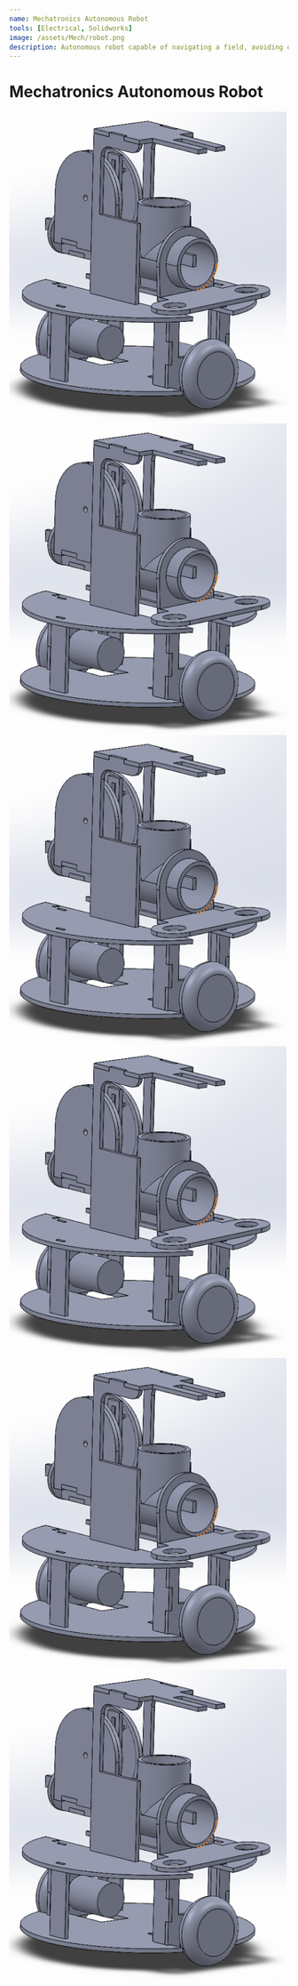 ```yaml
---
name: Mechatronics Autonomous Robot
tools: [Electrical, Solidworks]
image: /assets/Mech/robot.png
description: Autonomous robot capable of navigating a field, avoiding obstacles, locating and shooting an opponent. All before the opponent shot it.
---
```


# Mechatronics Autonomous Robot

<img src="/assets/Mech/robot.png" width="500">

<img src="/assets/Mech/robot.png" width="500">

<img src="/assets/Mech/robot.png" width="500">

<img src="/assets/Mech/robot.png" width="500">

<img src="/assets/Mech/robot.png" width="500">

<img src="/assets/Mech/robot.png" width="500">
